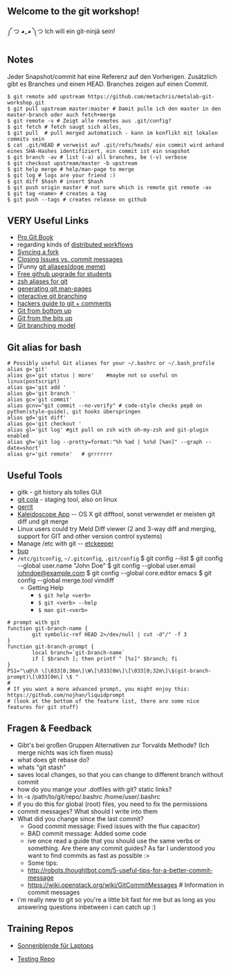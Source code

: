 Welcome to the git workshop!
----------------------------
༼ つ ◕_◕ ༽つ Ich will ein git-ninjä sein!

Notes
-----
Jeder Snapshot/commit hat eine Referenz auf den Vorherigen. Zusätzlich gibt es Branches und einen HEAD. Branches zeigen auf einen Commit.
```
$ git remote add upstream https://github.com/metachris/metalab-git-workshop.git
$ git pull upstream master:master # Damit pulle ich den master in den master-branch oder auch fetch+merge
$ git remote -v # Zeigt alle remotes aus .git/config?
$ git fetch # fetch saugt sich alles,
$ git pull  # pull merged automatisch - kann im konflikt mit lokalen commits sein
$ cat .git/HEAD # verweist auf .git/refs/heads/ ein commit wird anhand eines SHA-Hashes identifiziert, ein commit ist ein snapshot
$ git branch -av # list (-a) all branches, be (-v) verbose
$ git checkout upstream/master -b upstream 
$ git help merge # help/man-page to merge
$ git log # logs are your friend :)
$ git diff $hash # insert $hash
$ git push origin master # not sure which is remote git remote -av
$ git tag <name> # creates a tag
$ git push --tags # creates release on github
```
VERY Useful Links
-----------------
* [Pro Git Book](http://www.git-scm.com/book)
 * regarding kinds of [distributed workflows](http://www.git-scm.com/book/en/Distributed-Git-Distributed-Workflows)
* [Syncing a fork](https://help.github.com/articles/syncing-a-fork)
* [Closing Issues vs. commit messages](https://help.github.com/articles/closing-issues-via-commit-messages)
* [Funny [git aliases(doge meme)](https://twitter.com/chris__martin/status/420992421673988096)
* [Free github upgrade for students](https://education.github.com/)
* [zsh aliases for git](http://jasonm23.github.io/oh-my-git-aliases.html)
* [generating git man-pages](http://git-man-page-generator.lokaltog.net/)
* [interactive git branching](http://pcottle.github.io/learnGitBranching/)
* [hackers guide to git + comments](https://news.ycombinator.com/item?id=7803388)
* [Git from bottom up](http://ftp.newartisans.com/pub/git.from.bottom.up.pdf)
* [Git from the bits up](https://www.youtube.com/watch?v=MYP56QJpDr4)
* [Git branching model](http://nvie.com/posts/a-successful-git-branching-model/)

Git alias for bash
------------------
```
# Possibly useful Git aliases for your ~/.bashrc or ~/.bash_profile
alias g='git'
alias gs='git status | more'    #maybe not so useful on linux(postscript)
alias ga='git add '
alias gb='git branch '
alias gc='git commit'
alias gcnv="git commit --no-verify" # code-style checks pep8 on python(style-guide), git hooks überspringen
alias gd='git diff'
alias go='git checkout '
alias gl='git log' #git pull on zsh with oh-my-zsh and git-plugin enabled
alias gh='git log --pretty=format:"%h %ad | %s%d [%an]" --graph --date=short'
alias gr='git remote'   # grrrrrrr
```
Useful Tools
------------
* gitk - git history als tolles GUI
* [git cola](https://github.com/git-cola/git-cola) - staging tool, also on linux
* [gerrit](https://code.google.com/p/gerrit/)
* [Kaleidoscope App](http://www.kaleidoscopeapp.com/) -- OS X git difftool, sonst verwendet er meisten git diff und git merge
* Linux users could try Meld Diff viewer (2 and 3-way diff and merging, support for GIT and other version control systems)
* Manage /etc with git -- [etckeeper](https://github.com/joeyh/etckeeper)
* [bup](https://github.com/bup/bup)
* `/etc/gitconfig`, `~/.gitconfig`, `.git/config`
    $ git config --list
    $ git config --global user.name "John Doe"
    $ git config --global user.email johndoe@example.com
    $ git config --global core.editor emacs
    $ git config --global merge.tool vimdiff
  * Getting Help
    * `$ git help <verb>`
    * `$ git <verb> --help`
    * `$ man git-<verb>`
```
# prompt with git
function git-branch-name {
        git symbolic-ref HEAD 2>/dev/null | cut -d"/" -f 3
}
function git-branch-prompt {
        local branch=`git-branch-name`
        if [ $branch ]; then printf " [%s]" $branch; fi
}
PS1="\u@\h \[\033[0;36m\]\W\[\033[0m\]\[\033[0;32m\]\$(git-branch-prompt)\[\033[0m\] \$ "
#
# If you want a more advanced prompt, you might enjoy this: https://github.com/nojhan/liquidprompt
# (look at the bottom of the feature list, there are some nice features for git stuff)
```

Fragen & Feedback
-----------------

* Gibt's bei großen Gruppen Alternativen zur Torvalds Methode?
 (Ich merge nichts was ich fixen muss)
* what does git rebase do?
* whats "git stash"
 * saves local changes, so that you can change to different branch without commit
* how do you mange your .dotfiles with git? static links?
 * ln -s /path/to/git/repo/.bashrc /home/user/.bashrc
  * if you do this for global (root) files, you need to fix the permissions
* commit messages? What should I write into them
 * What did you change since the last commit?
   * Good commit message: Fixed issues with the flux capacitor)
   * BAD commit message: Added some code
   * ive once read a guide that you should use the same verbs or something. Are there any commit guides? As far I understood you want to find commits as fast as possible :>
   * Some tips:
    * http://robots.thoughtbot.com/5-useful-tips-for-a-better-commit-message
    * https://wiki.openstack.org/wiki/GitCommitMessages # Information in commit messages
* i'm really new to git so you're a little bit fast for me but as long as you answering questions inbetween i can catch up :)

Training Repos
--------------

* [Sonnenblende für Laptops](http://github.com/norpol/xanto)

* [Testing Repo](https://github.com/metachris/metalab-git-workshop)
